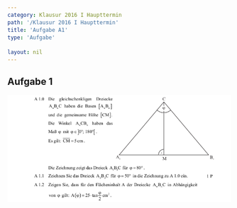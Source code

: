 ```yaml
---
category: Klausur 2016 I Haupttermin
path: '/Klausur 2016 I Haupttermin'
title: 'Aufgabe A1'
type: 'Aufgabe'

layout: nil
---
```


## Aufgabe 1

<img src="./Aufgabenstellungen/2016_mi_ht/2016_mi_ht_a1_1.png">

